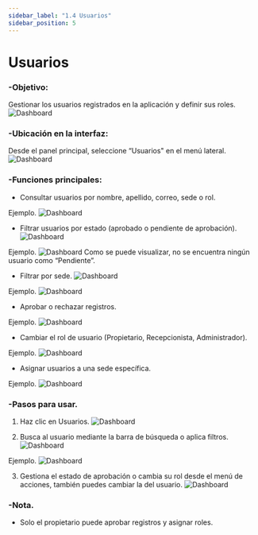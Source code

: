```yaml
---
sidebar_label: "1.4 Usuarios"
sidebar_position: 5
---
```


# Usuarios

### -Objetivo:

 Gestionar los usuarios registrados en la aplicación y definir sus roles.
![Dashboard](/img/img_solhub/exp.pro.1.5.usuarios/1.webp)

### -Ubicación en la interfaz:

Desde el panel principal, seleccione “Usuarios" en el menú lateral.
![Dashboard](/img/img_solhub/exp.pro.1.5.usuarios/2.webp)


### -Funciones principales:

- Consultar usuarios por nombre, apellido, correo, sede o rol.

Ejemplo.
![Dashboard](/img/img_solhub/exp.pro.1.5.usuarios/3.webp)

- Filtrar usuarios por estado (aprobado o pendiente de aprobación).
![Dashboard](/img/img_solhub/exp.pro.1.5.usuarios/4.webp)

Ejemplo.
![Dashboard](/img/img_solhub/exp.pro.1.5.usuarios/5.webp)
Como se puede visualizar, no se encuentra ningún usuario como “Pendiente”.

- Filtrar por sede.
![Dashboard](/img/img_solhub/exp.pro.1.5.usuarios/5.1.webp)

Ejemplo.
![Dashboard](/img/img_solhub/exp.pro.1.5.usuarios/5.2.webp)

- Aprobar o rechazar registros.

Ejemplo.
![Dashboard](/img/img_solhub/exp.pro.1.5.usuarios/6.webp)

- Cambiar el rol de usuario (Propietario, Recepcionista, Administrador).

Ejemplo.
![Dashboard](/img/img_solhub/exp.pro.1.5.usuarios/8.webp)

- Asignar usuarios a una sede específica.

Ejemplo.
![Dashboard](/img/img_solhub/exp.pro.1.5.usuarios/7.webp)

### -Pasos para usar.


1. Haz clic en Usuarios.
![Dashboard](/img/img_solhub/exp.pro.1.5.usuarios/2.webp)

2. Busca al usuario mediante la barra de búsqueda o aplica filtros.
![Dashboard](/img/img_solhub/exp.pro.1.5.usuarios/9.webp)

Ejemplo.
![Dashboard](/img/img_solhub/exp.pro.1.5.usuarios/10.webp)

3. Gestiona el estado de aprobación o cambia su rol desde el menú de acciones, también puedes cambiar la del usuario.
![Dashboard](/img/img_solhub/exp.pro.1.5.usuarios/11.webp)

### -Nota.

- Solo el propietario puede aprobar registros y asignar roles.

